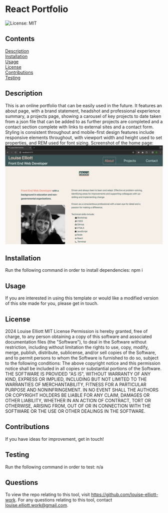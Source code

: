 # React Portfolio
![License: MIT](https://img.shields.io/badge/License-MIT-yellow.svg)
## Contents
[Description](#description)<br>
[Installation](#installation)<br>
[Usage](#usage)<br>
[License](#license)<br>
[Contributions](#contributions)<br>
[Testing](#testing)<br>
## Description
This is an online portfolio that can be easily used in the future. It features an about page, with a brand statement, headshot and professional experience summary, a projects page, showing a carousel of key projects to date taken from a json file that can be added to as further projects are completed and a contact section complete with links to external sites and a contact form.
Styling is consistent throughout and mobile-first design features include responsive elements throughout, with viewport width and height used to set properties, and REM used for font sizing.
Screenshot of the home page: ![The image shows a screenshot of the home page](public/react-portfolio-screenshot.png)
## Installation
Run the following command in order to install dependencies: npm i
## Usage
If you are interested in using this template or would like a modified version of this site made for you, please get in touch.
## License
2024 Louise Elliott
MIT License
Permission is hereby granted, free of charge, to any person obtaining a copy of this software and associated documentation files (the "Software"), to deal in the Software without restriction, including without limitation the rights to use, copy, modify, merge, publish, distribute, sublicense, and/or sell copies of the Software, and to permit persons to whom the Software is furnished to do so, subject to the following conditions: The above copyright notice and this permission notice shall be included in all copies or substantial portions of the Software. THE SOFTWARE IS PROVIDED "AS IS", WITHOUT WARRANTY OF ANY KIND, EXPRESS OR IMPLIED, INCLUDING BUT NOT LIMITED TO THE WARRANTIES OF MERCHANTABILITY, FITNESS FOR A PARTICULAR PURPOSE AND NONINFRINGEMENT. IN NO EVENT SHALL THE AUTHORS OR COPYRIGHT HOLDERS BE LIABLE FOR ANY CLAIM, DAMAGES OR OTHER LIABILITY, WHETHER IN AN ACTION OF CONTRACT, TORT OR OTHERWISE, ARISING FROM, OUT OF OR IN CONNECTION WITH THE SOFTWARE OR THE USE OR OTHER DEALINGS IN THE SOFTWARE.
## Contributions
If you have ideas for improvement, get in touch!
## Testing
Run the following command in order to test: n/a
## Questions
To view the repo relating to this tool, visit https://github.com/louise-elliott-work.
For any questions relating to this tool, contact louise.elliott.work@gmail.com.
